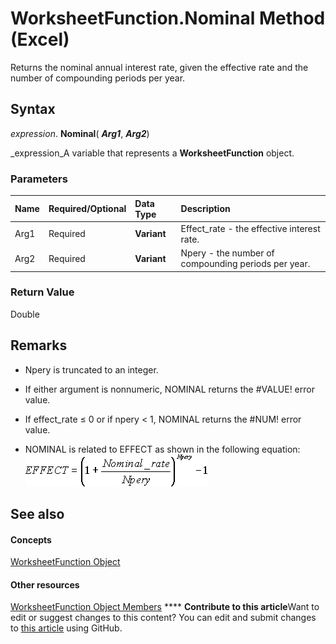 
# WorksheetFunction.Nominal Method (Excel)

Returns the nominal annual interest rate, given the effective rate and the number of compounding periods per year.


## Syntax

 _expression_. **Nominal**( **_Arg1_**,  **_Arg2_**)

 _expression_A variable that represents a  **WorksheetFunction** object.


### Parameters



|**Name**|**Required/Optional**|**Data Type**|**Description**|
|:-----|:-----|:-----|:-----|
|Arg1|Required| **Variant**|Effect_rate - the effective interest rate.|
|Arg2|Required| **Variant**|Npery - the number of compounding periods per year.|

### Return Value

Double


## Remarks




- Npery is truncated to an integer.
    
- If either argument is nonnumeric, NOMINAL returns the #VALUE! error value.
    
- If effect_rate ≤ 0 or if npery < 1, NOMINAL returns the #NUM! error value.
    
- NOMINAL is related to EFFECT as shown in the following equation:
![](images/awfnomnl_ZA06051211.gif)


    

## See also


#### Concepts


 [WorksheetFunction Object](7b1d5639-363d-632c-2cf0-2232562646b6.md)
#### Other resources


 [WorksheetFunction Object Members](6811ca87-4b53-0bff-88c9-30bf7497879a.md)
****   **Contribute to this article**Want to edit or suggest changes to this content? You can edit and submit changes to  [this article](https://github.com/jhershey00/VBA_Excel_Test/OpenXMLCon/articles/4ba61f10-233b-400b-76e1-90147fd7f503.md) using GitHub.

